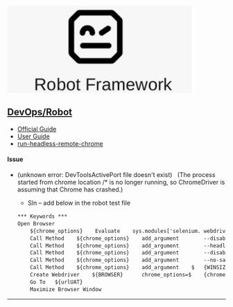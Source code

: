 [![Bitbucket](../resource/robot.png)](https://robotframework.org/)
## <ins>[DevOps]/Robot

- [Official Guide](https://www.jianshu.com/p/c3a9d20db4e5)
- [User Guide](https://robotframework.org/robotframework/latest/RobotFrameworkUserGuide.html#general-usage-1)
- [run-headless-remote-chrome](https://stackoverflow.com/questions/46812155/how-to-run-headless-remote-chrome-using-robot-framework/59857241#59857241
)


#### Issue
- (unknown error: DevToolsActivePort file doesn't exist)
  (The process started from chrome location /* is no longer running, so ChromeDriver is assuming that Chrome has crashed.)

    - Sln – add below in the robot test file

    ```xml
    *** Keywords ***
    Open Browser
        ${chrome_options}    Evaluate    sys.modules['selenium. webdriver'].ChromeOptions()    sys, selenium.webdriver
        Call Method    ${chrome_options}    add_argument        --disable-extensions
        Call Method    ${chrome_options}    add_argument        --headless
        Call Method    ${chrome_options}    add_argument        --disable-gpu
        Call Method    ${chrome_options}    add_argument        --no-sandbox
        Call Method    ${chrome_options}    add_argument    $   {WINSIZE}
        Create Webdriver    ${BROWSER}      chrome_options=$    {chrome_options}
        Go To   ${urlUAT}
        Maximize Browser Window
    ```

---
[DevOps]: <../../README.md>
[Scan]: <../scan.md>
